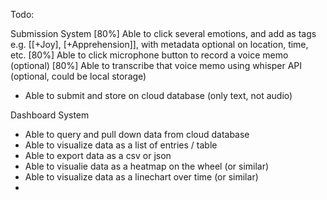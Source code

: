 Todo:

Submission System
[80%] Able to click several emotions, and add as tags e.g. [[+Joy], [+Apprehension]], with metadata optional on location, time, etc.
[80%] Able to click microphone button to record a voice memo (optional)
[80%] Able to transcribe that voice memo using whisper API (optional, could be local storage)
- Able to submit and store on cloud database (only text, not audio)

Dashboard System
- Able to query and pull down data from cloud database
- Able to visualize data as a list of entries / table
- Able to export data as a csv or json 
- Able to visualie data as a heatmap on the wheel (or similar)
- Able to visualize data as a linechart over time (or similar)
- 